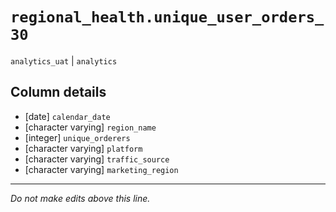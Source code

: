 # `regional_health.unique_user_orders_30`
`analytics_uat` | `analytics`

## Column details
* [date]      `calendar_date`
* [character varying] `region_name`
* [integer]   `unique_orderers`
* [character varying] `platform`
* [character varying] `traffic_source`
* [character varying] `marketing_region`

-------------------------------------------------------------------------------
*Do not make edits above this line.*
